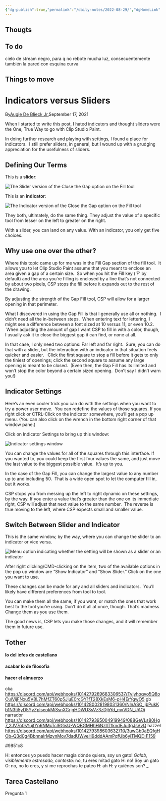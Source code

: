 ```yaml
---
{"dg-publish":true,"permalink":"/daily-notes/2022-08-29/","dgHomeLink":true,"dgPassFrontmatter":false}
---
```


## Thougts



## To do

cielo de stream negro, para q no rebote mucha luz, consecuentemente también la pared con esquina curva

## Things to move


# Indicators versus Sliders

By[Augie De Blieck Jr.](http://pipelinecomics.com/)September 17, 2021

When I started to write this post, I hated indicators and thought sliders were the One, True Way to go with Clip Studio Paint.

In doing further research and playing with settings, I found a place for indicators.  I still prefer sliders, in general, but I wound up with a grudging appreciation for the usefulness of sliders.

## Defining Our Terms

This is a **slider**:

![The Slider version of the Close the Gap option on the Fill tool](https://www.pipelinecomics.com/learncsp/wp-content/uploads/sites/9/2017/01/close_the_gap_slider.jpeg?ezimgfmt=rs:250x58/rscb1/ng:webp/ngcb1)

This is an **indicator**:

![The Indicator version of the Close the Gap option on the Fill tool](https://www.pipelinecomics.com/learncsp/wp-content/uploads/sites/9/2017/01/close_the_gap_indicator.jpeg?ezimgfmt=rs:250x51/rscb1/ng:webp/ngcb1)

They both, ultimately, do the same thing. They adjust the value of a specific tool from lesser on the left to greater on the right.

With a slider, you can land on any value. With an indicator, you only get five choices.

## Why use one over the other?

Where this topic came up for me was in the Fill Gap section of the fill tool.  It allows you to let Clip Studio Paint assume that you meant to enclose an area given a gap of a certain size.  So when you hit the Fill key (‘F’ by default) and the area you’re filling is enclosed by a line that’s not connected by about two pixels, CSP stops the fill before it expands out to the rest of the drawing.

By adjusting the strength of the Gap Fill tool, CSP will allow for a larger opening in that perimeter.

What I discovered in using the Gap Fill is that I generally use all or nothing.  I didn’t need all the in-between steps.  When entering text for lettering, I might see a difference between a font sized at 10 versus 11, or even 10.2.  When adjusting the amount of gap I want CSP to fill in with a color, though, I usually ask it to close the biggest gap it can find, or none at all.

In that case, I only need two options: Far left and far right.  Sure, you can do that with a slider, but the interaction with an indicator in that situation feels quicker and easier.   Click the first square to stop a fill before it gets to only the tiniest of openings; click the second square to assume any large opening is meant to be closed.  (Even then, the Gap Fill has its limited and won’t stop the color beyond a certain sized opening.  Don’t say I didn’t warn you!)

## Indicator Settings

Here’s an even cooler trick you can do with the settings when you want to try a power user move.  You can redefine the values of those squares. If you right click or CTRL-Click on the indicator somewhere, you’ll get a pop up menu. (You can also click on the wrench in the bottom right corner of that window pane.)

Click on Indicator Settings to bring up this window:

![Indicator settings window](https://www.pipelinecomics.com/learncsp/wp-content/uploads/sites/9/2017/01/csp_indicator_settings.jpeg?ezimgfmt=rs:475x155/rscb1/ng:webp/ngcb1)

You can change the values for all of the squares through this interface. If you wanted to, you could keep the first four values the same, and just move the last value to the biggest possible value.  It’s up to you.

In the case of the Gap Fill, you can change the largest value to any number up to and including 50.  That is a wide open spot to let the computer fill in, but it works.

CSP stops you from messing up the left to right dynamic on these settings, by the way. If you enter a value that’s greater than the one on its immediate right, CSP will adjust that next value to the same number.  The reverse is true moving to the left, where CSP expects small and smaller value.

## Switch Between Slider and Indicator

This is the same window, by the way, where you can change the slider to an indicator or vice versa.

![Menu option indicating whether the setting will be shown as a slider or an indicator](https://www.pipelinecomics.com/learncsp/wp-content/uploads/sites/9/2017/01/csp_change_slider_vs_indicator.jpeg?ezimgfmt=rs:350x161/rscb1/ng:webp/ngcb1)

After right clicking/CMD-clicking on the item, two of the available options in the pop up window are “Show Indicator” and “Show Slider.” Click on the one you want to use.

These changes can be made for any and all sliders and indicators.  You’ll likely have different preferences from tool to tool.

You can make them all the same, if you want, or match the ones that work best to the tool you’re using. Don’t do it all at once, though. That’s madness. Change them as you use them.

The good news is, CSP lets you make those changes, and it will remember them in future use.
## Tother


#### lo del icfes de castellano

#### acabar lo de filosofía

####  hacer el almuerzo



oka
https://discord.com/api/webhooks/1014279269683306537/Tvlyhoqvo5Q8oCuiVijFNxu5V8L7hMfZT60p5JjuE0rcGY1fT28XkEsM6-pH4ErYgwO5
gb
https://discord.com/api/webhooks/1014280028198031360/NlnASO_jbPukKb1N3ti5yD5YyZplseokMiSsnXGrjgHDWU3sVz3zDjhYd_mvVDN_UAOi
narrador
https://discord.com/api/webhooks/1014279395004919949/088GeVLs80Hg7_2JV7o0sYujtYp6NMcTcIRGisU-WQBGMHhHiNzlIT1kndEJu3gJsVvQ
hazzel
https://discord.com/api/webhooks/1014279398603632710/3uwGb0aEQfgHOb-Q3d0g4BbnnaIrMzvnMov7dadUWveH9dddAAmPqfUb6ylTMQE-F159


#9851c8




H: entonces yo puedo hacer magia dónde quiera, soy un gato!
_Galab, visiblemente estresado, contestó:_ no, tu eres mitad gato
H: no! Soy un gato
O: no, no lo eres, y si me reprochas te pateo
H: ah
H: y quiénes son?
_


## Tarea Castellano

Pregunta 1